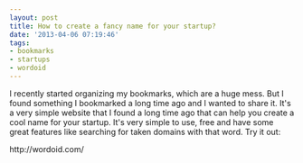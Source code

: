 ```yaml
---
layout: post
title: How to create a fancy name for your startup?
date: '2013-04-06 07:19:46'
tags:
- bookmarks
- startups
- wordoid
---
```


<p>I recently started organizing my bookmarks, which are a huge mess. But I found something I bookmarked a long time ago and I wanted to share it. It's a very simple website that I found a long time ago that can help you create a cool name for your startup. It's very simple to use, free and have some great features like searching for taken domains with that word. Try it out:</p><p>http://wordoid.com/</p>
